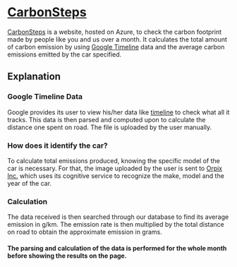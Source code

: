 # [CarbonSteps](13.71.121.212)
[CarbonSteps](13.71.121.212) is a website, hosted on Azure, to check the carbon footprint made by people like you and us over a month. It calculates the total amount of carbon emission by using [Google Timeline](https://www.google.com/maps/timeline?pb) data and the average carbon emissions emitted by the car specified.

## Explanation
### Google Timeline Data
Google provides its user to view his/her data like [timeline](https://takeout.google.com/settings/takeout/custom/location_history) to check what all it tracks. This data is then parsed and computed upon to calculate the distance one spent on road. The file is uploaded by the user manually.

### How does it identify the car?
To calculate total emissions produced, knowing the specific model of the car is necessary. For that, the image uploaded by the user is sent to [Orpix Inc.](http://www.orpix-inc.com/vehicle-recognition/) which uses its cognitive service to recognize the make, model and the year of the car.

### Calculation
The data received is then searched through our database to find its average emission in g/km. The emission rate is then multiplied by the total distance on road to obtain the approximate emission in grams.

#### The parsing and calculation of the data is performed for the whole month before showing the results on the page.
